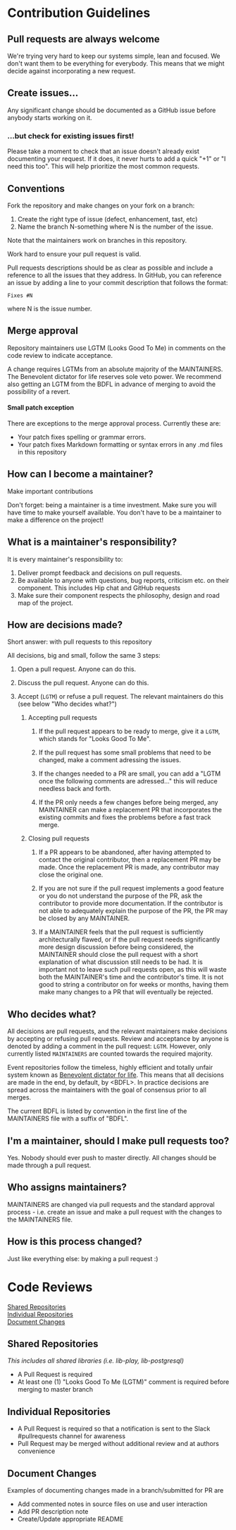 # Contribution Guidelines

## Pull requests are always welcome

We're trying very hard to keep our systems simple, lean and focused. We don't
want them to be everything for everybody. This means that we might decide
against incorporating a new request.


## Create issues...

Any significant change should be documented as a GitHub issue before anybody
starts working on it.


### ...but check for existing issues first!

Please take a moment to check that an issue doesn't already exist documenting
your request. If it does, it never hurts to add a quick "+1" or "I need this
too". This will help prioritize the most common requests.


## Conventions

Fork the repository and make changes on your fork on a branch:

1. Create the right type of issue (defect, enhancement, tast, etc)
2. Name the branch N-something where N is the number of the issue.

Note that the maintainers work on branches in this repository.

Work hard to ensure your pull request is valid.

Pull requests descriptions should be as clear as possible and include a
reference to all the issues that they address. In GitHub, you can reference an
issue by adding a line to your commit description that follows the format:

    Fixes #N

where N is the issue number.


## Merge approval

Repository maintainers use LGTM (Looks Good To Me) in comments on the code
review to indicate acceptance.

A change requires LGTMs from an absolute majority of the MAINTAINERS. The
Benevolent dictator for life reserves sole veto power. We recommend also
getting an LGTM from the BDFL in advance of merging to avoid the possibility of
a revert.


#### Small patch exception

There are exceptions to the merge approval process. Currently these are:

* Your patch fixes spelling or grammar errors.
* Your patch fixes Markdown formatting or syntax errors in any .md files in
  this repository


## How can I become a maintainer?

Make important contributions

Don't forget: being a maintainer is a time investment. Make sure you will have
time to make yourself available. You don't have to be a maintainer to make a
difference on the project!


## What is a maintainer's responsibility?

It is every maintainer's responsibility to:

1. Deliver prompt feedback and decisions on pull requests.
2. Be available to anyone with questions, bug reports, criticism etc. on
   their component. This includes Hip chat and GitHub requests
3. Make sure their component respects the philosophy, design and
   road map of the project.


## How are decisions made?

Short answer: with pull requests to this repository

All decisions, big and small, follow the same 3 steps:

1. Open a pull request. Anyone can do this.

2. Discuss the pull request. Anyone can do this.

3. Accept (`LGTM`) or refuse a pull request. The relevant maintainers
   do this (see below "Who decides what?")

   1. Accepting pull requests

      1. If the pull request appears to be ready to merge, give it a `LGTM`, which stands for "Looks Good To Me".

      2. If the pull request has some small problems that need to be changed, make a comment adressing the issues.

      3. If the changes needed to a PR are small, you can add a "LGTM once the following comments are adressed..." this will reduce needless back and forth.

      4. If the PR only needs a few changes before being merged, any MAINTAINER can make a replacement PR that incorporates the existing commits and fixes the problems before a fast track merge.

   2. Closing pull requests

      1. If a PR appears to be abandoned, after having attempted to contact the original contributor, then a replacement PR may be made. Once the replacement PR is made, any contributor may close the original one.

      2. If you are not sure if the pull request implements a good feature or you do not understand the purpose of the PR, ask the contributor to provide more documentation. If the contributor is not able to adequately explain the purpose of the PR, the PR may be closed by any MAINTAINER.

      3. If a MAINTAINER feels that the pull request is sufficiently architecturally flawed, or if the pull request needs significantly more design discussion before being considered, the MAINTAINER should close the pull request with a short explanation of what discussion still needs to be had. It is important not to leave such pull requests open, as this will waste both the MAINTAINER's time and the contributor's time. It is not good to string a contributor on for weeks or months, having them make many changes to a PR that will eventually be rejected.


## Who decides what?

All decisions are pull requests, and the relevant maintainers make decisions
by accepting or refusing pull requests. Review and acceptance by anyone is
denoted by adding a comment in the pull request: `LGTM`. However, only
currently listed `MAINTAINERS` are counted towards the required majority.

Event repositories follow the timeless, highly efficient and totally unfair
system known as [Benevolent dictator for
life](http://en.wikipedia.org/wiki/Benevolent_Dictator_for_Life). This means
that all decisions are made in the end, by default, by &lt;BDFL&gt;. In
practice decisions are spread across the maintainers with the goal of consensus
prior to all merges.

The current BDFL is listed by convention in the first line of the MAINTAINERS
file with a suffix of "BDFL".


## I'm a maintainer, should I make pull requests too?

Yes. Nobody should ever push to master directly. All changes should be made
through a pull request.


## Who assigns maintainers?

MAINTAINERS are changed via pull requests and the standard approval
process - i.e. create an issue and make a pull request with the
changes to the MAINTAINERS file.


## How is this process changed?

Just like everything else: by making a pull request :)


Code Reviews
============

[Shared Repositories](#shared-repositories)  
[Individual Repositories](#individual-repositories)  
[Document Changes](#document-changes)  

## Shared Repositories
*This includes all shared libraries (i.e. lib-play, lib-postgresql)*
- A Pull Request is required
- At least one (1) "Looks Good To Me (LGTM)" comment is required before merging to master branch

## Individual Repositories
- A Pull Request is required so that a notification is sent to the Slack #pullrequests channel for awareness
- Pull Request may be merged without additional review and at authors convenience

## Document Changes
Examples of documenting changes made in a branch/submitted for PR are
- Add commented notes in source files on use and user interaction
- Add PR description note
- Create/Update appropriate README
